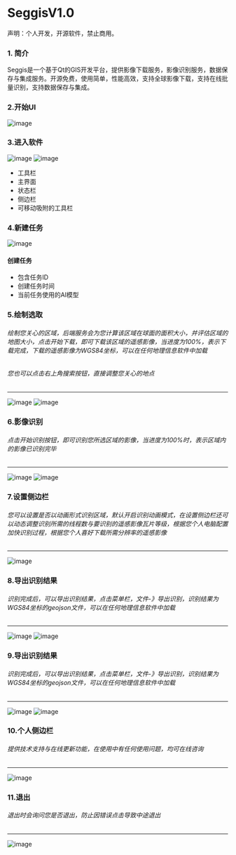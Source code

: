 # SeggisV1.0
声明：个人开发，开源软件，禁止商用。

### 1. 简介
Seggis是一个基于Qt的GIS开发平台，提供影像下载服务，影像识别服务，数据保存与集成服务。开源免费，使用简单，性能高效，支持全球影像下载，支持在线批量识别，支持数据保存与集成。

### 2.开始UI
![image](./imgs/start.jpg)

### 3.进入软件
![image](./imgs/01.jpg)
![image](./imgs/02.jpg)
- 工具栏
- 主界面
- 状态栏
- 侧边栏
- 可移动吸附的工具栏

### 4.新建任务
![image](./imgs/03.jpg)
#### 创建任务
- 包含任务ID
- 创建任务时间
- 当前任务使用的AI模型


### 5.绘制选取
###### 绘制您关心的区域，后端服务会为您计算该区域在球面的面积大小，并评估区域的地图大小，点击开始下载，即可下载该区域的遥感影像，当进度为100%，表示下载完成，下载的遥感影像为WGS84坐标，可以在任何地理信息软件中加载
###### 您也可以点击右上角搜索按钮，直接调整您关心的地点
---------------------------------
![image](./imgs/04.jpg)
![image](./imgs/05.jpg)


### 6.影像识别
###### 点击开始识别按钮，即可识别您所选区域的影像，当进度为100%时，表示区域内的影像已识别完毕
---------------------------------
![image](./imgs/06.jpg)
![image](./imgs/07.jpg)

### 7.设置侧边栏
###### 您可以设置是否以动画形式识别区域，默认开启识别动画模式，在设置侧边栏还可以动态调整识别所需的线程数与要识别的遥感影像瓦片等级，根据您个人电脑配置加快识别过程，根据您个人喜好下载所需分辨率的遥感影像
---------------------------------
![image](./imgs/08.jpg)

### 8.导出识别结果
###### 识别完成后，可以导出识别结果，点击菜单栏，文件-》导出识别，识别结果为WGS84坐标的geojson文件，可以在任何地理信息软件中加载
---------------------------------
![image](./imgs/10.jpg)
![image](./imgs/09.jpg)

### 9.导出识别结果
###### 识别完成后，可以导出识别结果，点击菜单栏，文件-》导出识别，识别结果为WGS84坐标的geojson文件，可以在任何地理信息软件中加载
---------------------------------
![image](./imgs/10.jpg)
![image](./imgs/09.jpg)

### 10.个人侧边栏
###### 提供技术支持与在线更新功能，在使用中有任何使用问题，均可在线咨询
---------------------------------
![image](./imgs/12.jpg)

### 11.退出
###### 退出时会询问您是否退出，防止因错误点击导致中途退出
---------------------------------
![image](./imgs/13.jpg)